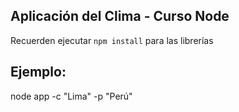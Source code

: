 ## Aplicación del Clima - Curso Node


Recuerden ejecutar ```npm install``` para las librerías

## Ejemplo:
node app -c "Lima" -p "Perú"